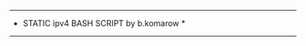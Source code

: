 ****************************************
* STATIC ipv4 BASH SCRIPT by b.komarow *
****************************************
